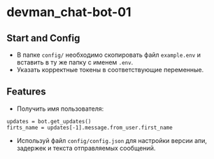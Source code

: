 # devman_chat-bot-01

## Start and Config
- В папке `config/` необходимо скопировать файл `example.env` и вставить в ту же папку с именем `.env`.
- Указать корректные токены в соответствующие переменные.

## Features
- Получить имя пользователя:
```
updates = bot.get_updates()
firts_name = updates[-1].message.from_user.first_name
```
- Используй файл `config/config.json` для настройки версии апи, задержек и текста отправляемых сообщений.